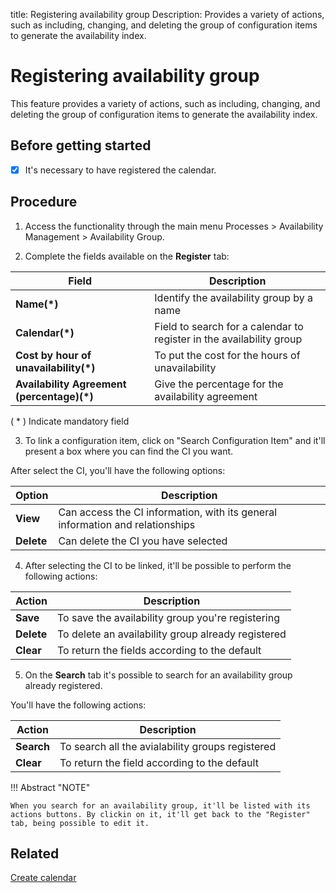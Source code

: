 title: Registering availability group
Description: Provides a variety of actions, such as including, changing, and deleting the group of configuration items to generate the availability index.
# Registering availability group

This feature provides a variety of actions, such as including, changing, and deleting the group of configuration items to generate the availability index.

## Before getting started

- [x] It's necessary to have registered the calendar.

## Procedure

1.  Access the functionality through the main menu Processes \> Availability
    Management \> Availability Group.

2.  Complete the fields available on the **Register** tab:

|Field|Description|
|-----|-----------|
|**Name(\*)**| Identify the availability group by a name|
|**Calendar(\*)**| Field to search for a calendar to register in the availability group|
|**Cost by hour of unavailability(\*)**|To put the cost for the hours of unavailability|
|**Availability Agreement (percentage)(\*)**|Give the percentage for the availability agreement|

( * ) Indicate mandatory field

3.  To link a configuration item, click on "Search Configuration Item" and it'll present a box where you can find the CI you want.

After select the CI, you'll have the following options:

|Option|Description|
|------|-----------|
|**View**|Can access the CI information, with its general information and relationships|
|**Delete**|Can delete the CI you have selected|

4.  After selecting the CI to be linked, it'll be possible to perform the following actions:

|Action|Description|
|------|-----------|
|**Save**|To save the availability group you're registering|
|**Delete**|To delete an availability group already registered|
|**Clear**|To return the fields according to the default|

5. On the **Search** tab it's possible to search for an availability group already registered.

You'll have the following actions:

|Action|Description|
|------|-----------|
|**Search**| To search all the avialability groups registered|
|**Clear**|To return the field according to the default|

!!! Abstract "NOTE"

    When you search for an availability group, it'll be listed with its actions buttons. By clickin on it, it'll get back to the "Register" tab, being possible to edit it.



Related
-------

[Create calendar](/en-us/4biz-helium/platform-administration/time/create-calendar.html)
